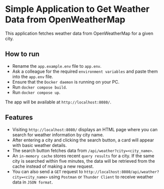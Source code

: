 # Simple Application to Get Weather Data from OpenWeatherMap
This application fetches weather data from OpenWeatherMap for a given city.

## How to run
- Rename the `app.example.env` file to `app.env`.
- Ask a colleague for the required `environment variables` and paste them into the `app.env` file.
- Ensure that the `Docker daemon` is running on your PC.
- Run `docker compose build`.
- Run `docker compose up`.

The app will be available at `http://localhost:8080/`.

## Features

- Visiting `http://localhost:8080/` displays an HTML page where you can search for weather information by city name.
- After entering a city and clicking the search button, a card will appear with basic weather details.
- The search button fetches data from `/api/weather?city=<city_name>`.
- An `in-memory cache` stores recent `query results` for a city. If the same city is searched within five minutes, the data will be retrieved from the cache instead of making a new request.
- You can also send a `GET` request to `http://localhost:8080/api/weather?city=<city_name>` using `Postman` or `Thunder Client` to receive weather data in `JSON format`.

